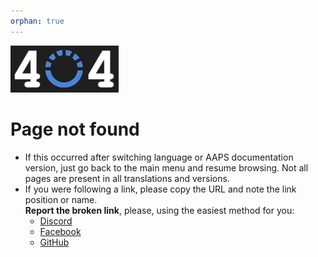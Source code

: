 ```yaml
---
orphan: true
---
```


![Page not found](./images/404.png)

# Page not found

- If this occurred after switching language or AAPS documentation version, just go back to the main menu and resume browsing. Not all pages are present in all translations and versions.
- If you were following a link, please copy the URL and note the link position or name.  
  **Report the broken link**, please, using the easiest method for you:
  - [Discord](https://discord.com/channels/629952586895851530/817392867995680768)
  - [Facebook](https://www.facebook.com/groups/AndroidAPSUsers)
  - [GitHub](https://github.com/openaps/AndroidAPSdocs/issues)



